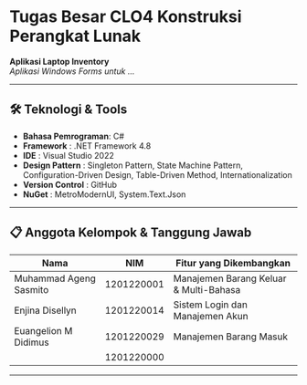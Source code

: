 # Tugas Besar CLO4 Konstruksi Perangkat Lunak

**Aplikasi Laptop Inventory**  
*Aplikasi Windows Forms untuk ...*

---

## 🛠️ Teknologi & Tools
- **Bahasa Pemrograman**: C#
- **Framework**         : .NET Framework 4.8
- **IDE**               : Visual Studio 2022
- **Design Pattern**    : Singleton Pattern, State Machine Pattern, Configuration-Driven Design, Table-Driven Method, Internationalization
- **Version Control**   : GitHub
- **NuGet**             : MetroModernUI, System.Text.Json

---

## 📋 Anggota Kelompok & Tanggung Jawab
| Nama                        | NIM         | Fitur yang Dikembangkan                  |
|-----------------------------|-------------|------------------------------------------|
| Muhammad Ageng Sasmito      | 1201220001  | Manajemen Barang Keluar & Multi-Bahasa   |
| Enjina Disellyn             | 1201220014  | Sistem Login dan Manajemen Akun          |
| Euangelion M Didimus        | 1201220029  | Manajemen Barang Masuk                   |
|                             | 1201220000  |                                          |

---
